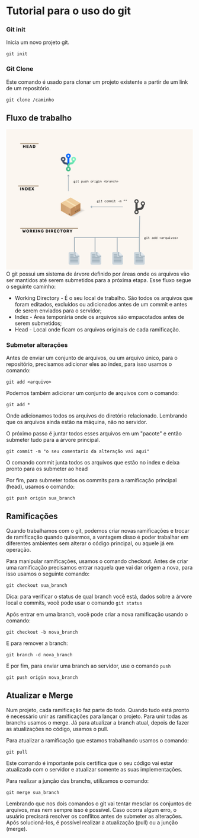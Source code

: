 # Tutorial para o uso do git

### Git init

Inicia um novo projeto git.
```
git init
```

### Git Clone

Este comando é usado para clonar um projeto existente a partir de um link de um repositório.
```
git clone /caminho
```

## Fluxo de trabalho
 ![](1.png)
O git possui um sistema de árvore definido por áreas onde os arquivos vão ser mantidos até serem submetidos para a próxima etapa. Esse fluxo segue o seguinte caminho:

* Working Directory - É o seu local de trabalho. São todos os arquivos que foram editados, excluídos ou adicionados antes de um commit e antes de serem enviados para o servidor;
* Index - Área temporária onde os arquivos são empacotados antes de serem submetidos;
* Head - Local onde ficam os arquivos originais de cada ramificação.

### Submeter alterações

Antes de enviar um conjunto de arquivos, ou um arquivo único, para o repositório, precisamos adicionar eles ao index, para isso usamos o comando:
```
git add <arquivo>
```
Podemos também adicionar um conjunto de arquivos com o comando:
```
git add *
```
Onde adicionamos todos os arquivos do diretório relacionado. Lembrando que os arquivos ainda estão na máquina, não no servidor.

O próximo passo é juntar todos esses arquivos em um "pacote" e então submeter tudo para a árvore principal.

````
git commit -m "o seu comentario da alteração vai aqui"
````

O comando commit junta todos os arquivos que estão no index e deixa pronto para os submeter ao head

Por fim, para submeter todos os commits para a ramificação principal (head), usamos o comando:
````
git push origin sua_branch
````

## Ramificações

Quando trabalhamos com o git, podemos criar novas ramificações e trocar de ramificação quando quisermos, a vantagem disso é poder trabalhar em diferentes ambientes sem alterar o código principal, ou aquele já em operação.

Para manipular ramificações, usamos o comando checkout. Antes de criar uma ramificação precisamos entrar naquela que vai dar origem a nova, para isso usamos o seguinte comando:

````
git checkout sua_branch
````
Dica: para verificar o status de qual branch você está, dados sobre a árvore local e commits, você pode usar o comando  ```` git status ````

Após entrar em uma branch, você pode criar a nova ramificação usando o comando:
````
git checkout -b nova_branch
````

E para remover a branch:
````
git branch -d nova_branch
````
E por fim, para enviar uma branch ao servidor, use o comando ````push````
````
git push origin nova_branch
````
## Atualizar e Merge

Num projeto, cada ramificação faz parte do todo. Quando tudo está pronto é necessário unir as ramificações para lançar o projeto. Para unir todas as branchs usamos o merge. Já para atualizar a branch atual, depois de fazer as atualizações no código, usamos o pull.

Para atualizar a ramificação que estamos trabalhando usamos o comando:
````
git pull
````
Este comando é importante pois certifica que o seu código vai estar atualizado com o servidor e atualizar somente as suas implementações.

Para realizar a junção das branchs, utilizamos o comando:
````
git merge sua_branch
````
Lembrando que nos dois comandos o git vai tentar mesclar os conjuntos de arquivos, mas nem sempre isso é possível. Caso ocorra algum erro, o usuário precisará resolver os conflitos antes de submeter as alterações. Após solucioná-los, é possível realizar a atualização (pull) ou a junção (merge).
